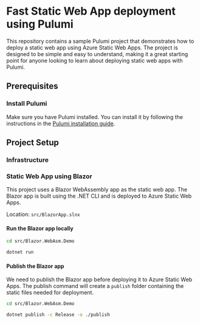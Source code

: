 # Fast Static Web App deployment using Pulumi

This repository contains a sample Pulumi project that demonstrates how to deploy a static web app using Azure Static Web Apps. The project is designed to be simple and easy to understand, making it a great starting point for anyone looking to learn about deploying static web apps with Pulumi.

## Prerequisites

### Install Pulumi

Make sure you have Pulumi installed. You can install it by following the instructions in the [Pulumi installation guide](https://www.pulumi.com/docs/get-started/install/).


## Project Setup

### Infrastructure



### Static Web App using Blazor

This project uses a Blazor WebAssembly app as the static web app. The Blazor app is built using the .NET CLI and is deployed to Azure Static Web Apps.

Location: `src/BlazorApp.slnx`

#### Run the Blazor app locally

```bash
cd src/Blazor.WebAsm.Demo

dotnet run
```

#### Publish the Blazor app

We need to publish the Blazor app before deploying it to Azure Static Web Apps. The publish command will create a `publish` folder containing the static files needed for deployment.


```bash
cd src/Blazor.WebAsm.Demo

dotnet publish -c Release -o ./publish
```